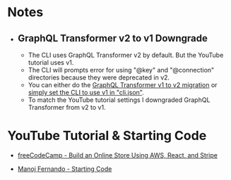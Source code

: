 

# Notes
- ## GraphQL Transformer v2 to v1 Downgrade
  - The CLI uses GraphQL Transformer v2 by default. But the YouTube tutorial uses v1. 
  - The CLI will prompts error for using "@key" and "@connection" directories because they were deprecated in v2. 
  - You can either do the [GraphQL Transformer v1 to v2 migration](https://docs.amplify.aws/cli/migration/transformer-migration/) or [simply set the CLI to use v1 in "cli.json"](https://stackoverflow.com/a/72260337/9179133). 
  - To match the YouTube tutorial settings I downgraded GraphQL Transformer from v2 to v1.

# YouTube Tutorial & Starting Code

- [freeCodeCamp - Build an Online Store Using AWS, React, and Stripe](https://www.youtube.com/watch?v=JgwI22y_eFA&ab_channel=freeCodeCamp.orghttps://www.youtube.com/watch?v=JgwI22y_eFA&ab_channel=freeCodeCamp.org)

- [Manoj Fernando - Starting Code](https://github.com/mjzone/bookstore-v2)
